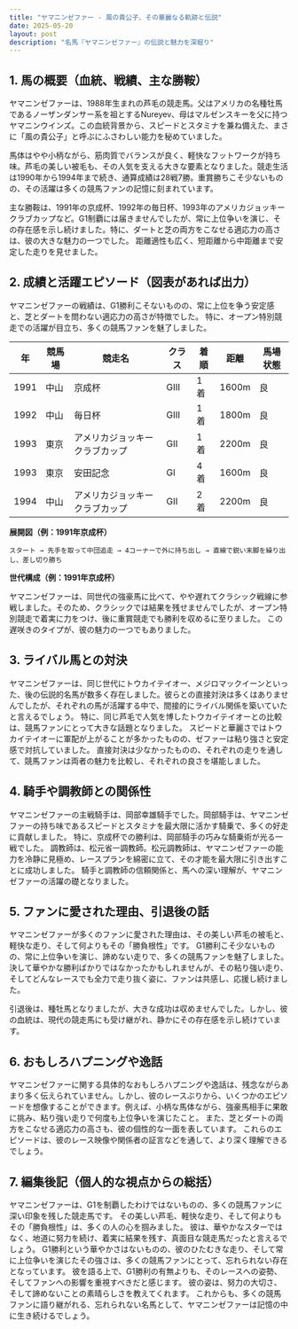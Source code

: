 ```yaml
---
title: "ヤマニンゼファー - 風の貴公子、その華麗なる軌跡と伝説"
date: 2025-05-20
layout: post
description: "名馬『ヤマニンゼファー』の伝説と魅力を深堀り"
---
```


## 1. 馬の概要（血統、戦績、主な勝鞍）

ヤマニンゼファーは、1988年生まれの芦毛の競走馬。父はアメリカの名種牡馬であるノーザンダンサー系を祖とするNureyev、母はマルゼンスキーを父に持つヤマニンウインズ。この血統背景から、スピードとスタミナを兼ね備えた、まさに「風の貴公子」と呼ぶにふさわしい能力を秘めていました。

馬体はやや小柄ながら、筋肉質でバランスが良く、軽快なフットワークが持ち味。芦毛の美しい被毛も、その人気を支える大きな要素となりました。競走生活は1990年から1994年まで続き、通算成績は28戦7勝。重賞勝ちこそ少ないものの、その活躍は多くの競馬ファンの記憶に刻まれています。

主な勝鞍は、1991年の京成杯、1992年の毎日杯、1993年のアメリカジョッキークラブカップなど。G1制覇には届きませんでしたが、常に上位争いを演じ、その存在感を示し続けました。特に、ダートと芝の両方をこなせる適応力の高さは、彼の大きな魅力の一つでした。  距離適性も広く、短距離から中距離まで安定した走りを見せました。


## 2. 成績と活躍エピソード（図表があれば出力）

ヤマニンゼファーの戦績は、G1勝利こそないものの、常に上位を争う安定感と、芝とダートを問わない適応力の高さが特徴でした。  特に、オープン特別競走での活躍が目立ち、多くの競馬ファンを魅了しました。

| 年 | 競馬場 | 競走名 | クラス | 着順 | 距離 | 馬場状態 |
|---|---|---|---|---|---|---|
| 1991 | 中山 | 京成杯 | GIII | 1着 | 1600m | 良 |
| 1992 | 中山 | 毎日杯 | GIII | 1着 | 1800m | 良 |
| 1993 | 東京 | アメリカジョッキークラブカップ | GII | 1着 | 2200m | 良 |
| 1993 | 東京 | 安田記念 | GI | 4着 | 1600m | 良 |
| 1994 | 中山 | アメリカジョッキークラブカップ | GII | 2着 | 2200m | 良 |


**展開図（例：1991年京成杯）**

```
スタート → 先手を取って中団追走 → 4コーナーで外に持ち出し → 直線で鋭い末脚を繰り出し、差し切り勝ち
```

**世代構成（例：1991年京成杯）**

ヤマニンゼファーは、同世代の強豪馬に比べて、やや遅れてクラシック戦線に参戦しました。そのため、クラシックでは結果を残せませんでしたが、オープン特別競走で着実に力をつけ、後に重賞競走でも勝利を収めるに至りました。  この遅咲きのタイプが、彼の魅力の一つでもありました。


## 3. ライバル馬との対決

ヤマニンゼファーは、同じ世代にトウカイテイオー、メジロマックイーンといった、後の伝説的名馬が数多く存在しました。彼らとの直接対決は多くはありませんでしたが、それぞれの馬が活躍する中で、間接的にライバル関係を築いていたと言えるでしょう。  特に、同じ芦毛で人気を博したトウカイテイオーとの比較は、競馬ファンにとって大きな話題となりました。  スピードと華麗さではトウカイテイオーに軍配が上がることが多かったものの、ゼファーは粘り強さと安定感で対抗していました。  直接対決は少なかったものの、それぞれの走りを通して、競馬ファンは両者の魅力を比較し、それぞれの良さを堪能しました。


## 4. 騎手や調教師との関係性

ヤマニンゼファーの主戦騎手は、岡部幸雄騎手でした。岡部騎手は、ヤマニンゼファーの持ち味であるスピードとスタミナを最大限に活かす騎乗で、多くの好走に貢献しました。  特に、京成杯での勝利は、岡部騎手の巧みな騎乗術が光る一戦でした。  調教師は、松元省一調教師。松元調教師は、ヤマニンゼファーの能力を冷静に見極め、レースプランを綿密に立て、その才能を最大限に引き出すことに成功しました。  騎手と調教師の信頼関係と、馬への深い理解が、ヤマニンゼファーの活躍の礎となりました。


## 5. ファンに愛された理由、引退後の話

ヤマニンゼファーが多くのファンに愛された理由は、その美しい芦毛の被毛と、軽快な走り、そして何よりもその「勝負根性」です。  G1勝利こそ少ないものの、常に上位争いを演じ、諦めない走りで、多くの競馬ファンを魅了しました。  決して華やかな勝利ばかりではなかったかもしれませんが、その粘り強い走り、そしてどんなレースでも全力で走り抜く姿に、ファンは共感し、応援し続けました。

引退後は、種牡馬となりましたが、大きな成功は収めませんでした。しかし、彼の血統は、現代の競走馬にも受け継がれ、静かにその存在感を示し続けています。


## 6. おもしろハプニングや逸話

ヤマニンゼファーに関する具体的なおもしろハプニングや逸話は、残念ながらあまり多く伝えられていません。しかし、彼のレースぶりから、いくつかのエピソードを想像することができます。例えば、小柄な馬体ながら、強豪馬相手に果敢に挑み、粘り強い走りで何度も上位争いを演じたこと。  また、芝とダートの両方をこなせる適応力の高さも、彼の個性的な一面を表しています。  これらのエピソードは、彼のレース映像や関係者の証言などを通して、より深く理解できるでしょう。


## 7. 編集後記（個人的な視点からの総括）

ヤマニンゼファーは、G1を制覇したわけではないものの、多くの競馬ファンに深い印象を残した競走馬です。  その美しい芦毛、軽快な走り、そして何よりもその「勝負根性」は、多くの人の心を掴みました。  彼は、華やかなスターではなく、地道に努力を続け、着実に結果を残す、真面目な競走馬だったと言えるでしょう。  G1勝利という華やかさはないものの、彼のひたむきな走り、そして常に上位争いを演じたその強さは、多くの競馬ファンにとって、忘れられない存在となっています。  彼を語る上で、G1勝利の有無よりも、そのレースへの姿勢、そしてファンへの影響を重視すべきだと感じます。  彼の姿は、努力の大切さ、そして諦めないことの素晴らしさを教えてくれます。  これからも、多くの競馬ファンに語り継がれる、忘れられない名馬として、ヤマニンゼファーは記憶の中に生き続けるでしょう。
